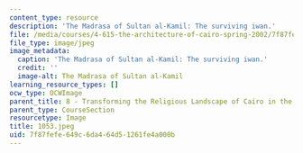 ```yaml
---
content_type: resource
description: 'The Madrasa of Sultan al-Kamil: The surviving iwan.'
file: /media/courses/4-615-the-architecture-of-cairo-spring-2002/7f87fefe649c6da464d51261fe4a000b_1053.jpeg
file_type: image/jpeg
image_metadata:
  caption: 'The Madrasa of Sultan al-Kamil: The surviving iwan.'
  credit: ''
  image-alt: The Madrasa of Sultan al-Kamil
learning_resource_types: []
ocw_type: OCWImage
parent_title: 8 - Transforming the Religious Landscape of Cairo in the Ayyubid Period
parent_type: CourseSection
resourcetype: Image
title: 1053.jpeg
uid: 7f87fefe-649c-6da4-64d5-1261fe4a000b
---
```

